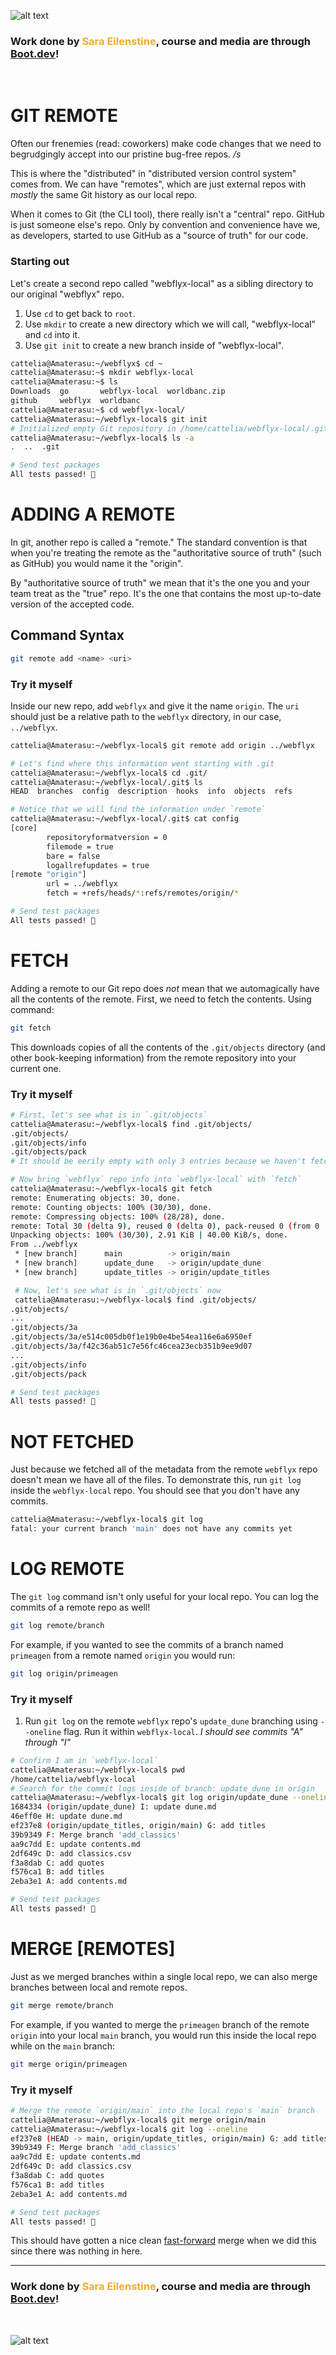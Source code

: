 ![alt text](img/image-3.png)

### Work done by <span style="color:#ECAD35">Sara Eilenstine</span>, course and media are through <a href="https://www.boot.dev/">Boot.dev</a>!

<br>

# GIT REMOTE

Often our frenemies (read: coworkers) make code changes that we need to begrudgingly accept into our pristine bug-free repos. _/s_

This is where the "distributed" in "distributed version control system" comes from. We can have "remotes", which are just external repos with _mostly_ the same Git history as our local repo.

When it comes to Git (the CLI tool), there really isn't a "central" repo. GitHub is just someone else's repo. Only by convention and convenience have we, as developers, started to use GitHub as a "source of truth" for our code.

### Starting out

Let's create a second repo called "webflyx-local" as a sibling directory to our original "webflyx" repo.

1. Use `cd` to get back to `root`.
2. Use `mkdir` to create a new directory which we will call, "webflyx-local" and `cd` into it.
3. Use `git init` to create a new branch inside of "webflyx-local".

```bash
cattelia@Amaterasu:~/webflyx$ cd ~
cattelia@Amaterasu:~$ mkdir webflyx-local
cattelia@Amaterasu:~$ ls
Downloads  go       webflyx-local  worldbanc.zip
github     webflyx  worldbanc
cattelia@Amaterasu:~$ cd webflyx-local/
cattelia@Amaterasu:~/webflyx-local$ git init
# Initialized empty Git repository in /home/cattelia/webflyx-local/.git/
cattelia@Amaterasu:~/webflyx-local$ ls -a
.  ..  .git

# Send test packages
All tests passed! 🎉
```

# ADDING A REMOTE

In git, another repo is called a "remote." The standard convention is that when you're treating the remote as the "authoritative source of truth" (such as GitHub) you would name it the "origin".

By "authoritative source of truth" we mean that it's the one you and your team treat as the "true" repo. It's the one that contains the most up-to-date version of the accepted code.

## Command Syntax

```bash
git remote add <name> <uri>
```

### Try it myself

Inside our new repo, add `webflyx` and give it the name `origin`. The `uri` should just be a relative path to the `webflyx` directory, in our case, `../webflyx`.

```bash
cattelia@Amaterasu:~/webflyx-local$ git remote add origin ../webflyx

# Let's find where this information went starting with .git
cattelia@Amaterasu:~/webflyx-local$ cd .git/
cattelia@Amaterasu:~/webflyx-local/.git$ ls
HEAD  branches  config  description  hooks  info  objects  refs

# Notice that we will find the information under `remote`
cattelia@Amaterasu:~/webflyx-local/.git$ cat config
[core]
        repositoryformatversion = 0
        filemode = true
        bare = false
        logallrefupdates = true
[remote "origin"]
        url = ../webflyx
        fetch = +refs/heads/*:refs/remotes/origin/*

# Send test packages
All tests passed! 🎉
```

# FETCH

Adding a remote to our Git repo does _not_ mean that we automagically have all the contents of the remote. First, we need to <a herf="https://git-scm.com/docs/git-fetch">fetch</a> the contents. Using command:

```bash
git fetch
```

This downloads copies of all the contents of the `.git/objects` directory (and other book-keeping information) from the remote repository into your current one.

### Try it myself

```bash
# First, let's see what is in `.git/objects`
cattelia@Amaterasu:~/webflyx-local$ find .git/objects/
.git/objects/
.git/objects/info
.git/objects/pack
# It should be eerily empty with only 3 entries because we haven't fetched anything yet.

# Now bring `webflyx` repo info into `webflyx-local` with `fetch`
cattelia@Amaterasu:~/webflyx-local$ git fetch
remote: Enumerating objects: 30, done.
remote: Counting objects: 100% (30/30), done.
remote: Compressing objects: 100% (28/28), done.
remote: Total 30 (delta 9), reused 0 (delta 0), pack-reused 0 (from 0
Unpacking objects: 100% (30/30), 2.91 KiB | 40.00 KiB/s, done.
From ../webflyx
 * [new branch]      main          -> origin/main
 * [new branch]      update_dune   -> origin/update_dune
 * [new branch]      update_titles -> origin/update_titles

 # Now, let's see what is in `.git/objects` now
 cattelia@Amaterasu:~/webflyx-local$ find .git/objects/
.git/objects/
...
.git/objects/3a
.git/objects/3a/e514c005db0f1e19b0e4be54ea116e6a6950ef
.git/objects/3a/f42c36ab51c7e56fc46cea23ecb351b9ee9d07
...
.git/objects/info
.git/objects/pack

# Send test packages
All tests passed! 🎉
```

# NOT FETCHED

Just because we fetched all of the metadata from the remote `webflyx` repo doesn't mean we have all of the files. To demonstrate this, run `git log` inside the `webflyx-local` repo. You should see that you don't have any commits.

```bash
cattelia@Amaterasu:~/webflyx-local$ git log
fatal: your current branch 'main' does not have any commits yet
```

# LOG REMOTE

The `git log` command isn't only useful for your local repo. You can log the commits of a remote repo as well!

```bash
git log remote/branch
```

For example, if you wanted to see the commits of a branch named `primeagen` from a remote named `origin` you would run:

```bash
git log origin/primeagen
```

### Try it myself

1. Run `git log` on the remote `webflyx` repo's `update_dune` branching using `--oneline` flag. Run it within `webflyx-local`. _I should see commits "A" through "I"_

```bash
# Confirm I am in `webflyx-local`
cattelia@Amaterasu:~/webflyx-local$ pwd
/home/cattelia/webflyx-local
# Search for the commit logs inside of branch: update_dune in origin
cattelia@Amaterasu:~/webflyx-local$ git log origin/update_dune --oneline
1684334 (origin/update_dune) I: update dune.md
46eff0e H: update dune.md
ef237e8 (origin/update_titles, origin/main) G: add titles
39b9349 F: Merge branch 'add_classics'
aa9c7dd E: update contents.md
2df649c D: add classics.csv
f3a8dab C: add quotes
f576ca1 B: add titles
2eba3e1 A: add contents.md

# Send test packages
All tests passed! 🎉
```

# MERGE [REMOTES]

Just as we merged branches within a single local repo, we can also merge branches between local and remote repos.

```bash
git merge remote/branch
```

For example, if you wanted to merge the `primeagen` branch of the remote `origin` into your local `main` branch, you would run this inside the local repo while on the `main` branch:

```bash
git merge origin/primeagen
```

### Try it myself

```bash
# Merge the remote `origin/main` into the local repo's `main` branch
cattelia@Amaterasu:~/webflyx-local$ git merge origin/main
cattelia@Amaterasu:~/webflyx-local$ git log --oneline
ef237e8 (HEAD -> main, origin/update_titles, origin/main) G: add titles
39b9349 F: Merge branch 'add_classics'
aa9c7dd E: update contents.md
2df649c D: add classics.csv
f3a8dab C: add quotes
f576ca1 B: add titles
2eba3e1 A: add contents.md

# Send test packages
All tests passed! 🎉
```

This should have gotten a nice clean <a href="https://git-scm.com/docs/git-merge#_fast_forward_merge">fast-forward</a> merge when we did this since there was nothing in here.

---

### Work done by <span style="color:#ECAD35">Sara Eilenstine</span>, course and media are through <a href="https://www.boot.dev/">Boot.dev</a>!

<br>

![alt text](img/image-4.png)
